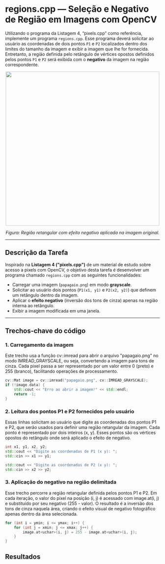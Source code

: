 # regions.cpp — Seleção e Negativo de Região em Imagens com OpenCV

Utilizando o programa da Listagem 4, “pixels.cpp” como referência, implemente um programa `regions.cpp`. Esse programa deverá solicitar ao usuário as coordenadas de dois pontos `P1` e `P2` localizados dentro dos limites do tamanho da imagem e exibir a imagem que lhe for fornecida. Entretanto, a região definida pelo retângulo de vértices opostos definidos pelos pontos `P1` e `P2` será exibida com o **negativo** da imagem na região correspondente.

<p align="center">
  <img src="exemplo_negativo.png" width="500"/>
</p>

<p align="center"><i>Figura: Região retangular com efeito negativo aplicada na imagem original.</i></p>

---

## Descrição da Tarefa

Inspirado na **Listagem 4 ("pixels.cpp")** de um material de estudo sobre acesso a pixels com OpenCV, o objetivo desta tarefa é desenvolver um programa chamado `regions.cpp` com as seguintes funcionalidades:

- Carregar uma imagem (`papagaio.png`) em modo **grayscale**.
- Solicitar ao usuário dois pontos (`P1(x1, y1)` e `P2(x2, y2)`) que definem um retângulo dentro da imagem.
- Aplicar o **efeito negativo** (inversão dos tons de cinza) apenas na região interna ao retângulo.
- Exibir a imagem modificada em uma janela.

---

## Trechos-chave do código

### 1. Carregamento da imagem
Este trecho usa a função cv::imread para abrir o arquivo "papagaio.png" no modo IMREAD_GRAYSCALE, ou seja, convertendo a imagem para tons de cinza. Cada pixel passa a ser representado por um valor entre 0 (preto) e 255 (branco), facilitando operações de processamento.

```cpp
cv::Mat image = cv::imread("papagaio.png", cv::IMREAD_GRAYSCALE);
if (!image.data) {
    std::cout << "Erro ao abrir a imagem!" << std::endl;
    return -1;
}
```

### 2. Leitura dos pontos P1 e P2 fornecidos pelo usuário 
Essas linhas solicitam ao usuário que digite as coordenadas dos pontos P1 e P2, que serão usados para definir uma região retangular da imagem. Cada ponto é representado por dois inteiros (x, y). Esses pontos são os vértices opostos do retângulo onde será aplicado o efeito de negativo. 

```cpp
int x1, y1, x2, y2;
std::cout << "Digite as coordenadas de P1 (x y): ";
std::cin >> x1 >> y1;

std::cout << "Digite as coordenadas de P2 (x y): ";
std::cin >> x2 >> y2;
```

### 3. Aplicação do negativo na região delimitada
Esse trecho percorre a região retangular definida pelos pontos P1 e P2. Em cada iteração, o valor do pixel na posição (i, j) é acessado com image.at<uchar>(i, j) e substituído por seu negativo (255 - valor). O resultado é a inversão dos tons de cinza naquela área, criando o efeito visual de negativo fotográfico apenas dentro da área selecionada.

```cpp
for (int i = ymin; i <= ymax; i++) {
    for (int j = xmin; j <= xmax; j++) {
        image.at<uchar>(i, j) = 255 - image.at<uchar>(i, j);
    }
}
```

## Resultados

